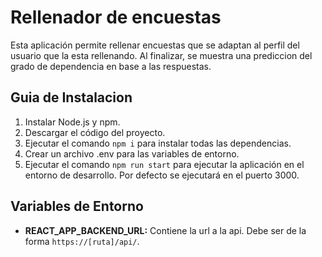 # Rellenador de encuestas

Esta aplicación permite rellenar encuestas que se adaptan al perfil del usuario que la esta rellenando. Al finalizar, se muestra una prediccion del grado de dependencia en base a las respuestas.

## Guia de Instalacion

1. Instalar Node.js y npm.
2. Descargar el código del proyecto.
3. Ejecutar el comando `npm i` para instalar todas las dependencias.
4. Crear un archivo .env para las variables de entorno.
5. Ejecutar el comando `npm run start` para ejecutar la aplicación en el entorno de desarrollo. Por defecto se ejecutará en el puerto 3000.

## Variables de Entorno

- **REACT_APP_BACKEND_URL:** Contiene la url a la api. Debe ser de la forma `https://[ruta]/api/`.
